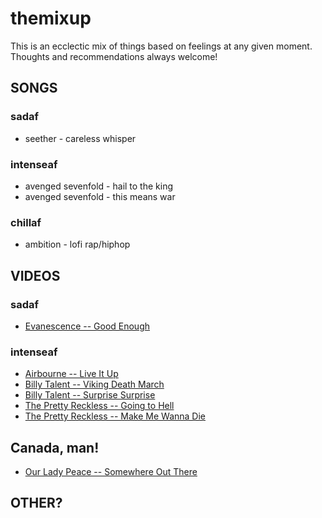# themixup

This is an ecclectic mix of things based on feelings at any given moment. Thoughts and recommendations always welcome!

## SONGS

### sadaf

- seether - careless whisper

### intenseaf

- avenged sevenfold - hail to the king
- avenged sevenfold - this means war

### chillaf

- ambition - lofi rap/hiphop

## VIDEOS

### sadaf

- [Evanescence -- Good Enough](https://www.youtube.com/watch?v=Kw2Ic_2XdVQ)

### intenseaf

- [Airbourne -- Live It Up](https://www.youtube.com/watch?v=Pn0w7vciQCE)
- [Billy Talent -- Viking Death March](https://www.youtube.com/watch?v=VRFCMM3bra8)
- [Billy Talent -- Surprise Surprise](https://www.youtube.com/watch?v=ZGbNq_flErA)
- [The Pretty Reckless -- Going to Hell](https://www.youtube.com/watch?v=bmtbg5b7_Aw)
- [The Pretty Reckless -- Make Me Wanna Die](https://www.youtube.com/watch?v=txBfhpm1jI0)

## Canada, man!

- [Our Lady Peace -- Somewhere Out There](https://www.youtube.com/watch?v=8SzFaEqbLRM)

## OTHER?

